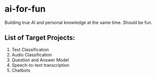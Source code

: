 # ai-for-fun
Building true AI and personal knowledge at the same time. Should be fun.

## List of Target Projects:
1. Text Classification
2. Audio Classification
3. Question and Answer Model
4. Speech-to-text transcription
5. Chatbots
